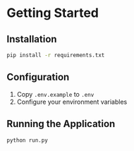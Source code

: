 # Getting Started

## Installation

```bash
pip install -r requirements.txt
```

## Configuration

1. Copy `.env.example` to `.env`
2. Configure your environment variables

## Running the Application

```bash
python run.py
```
